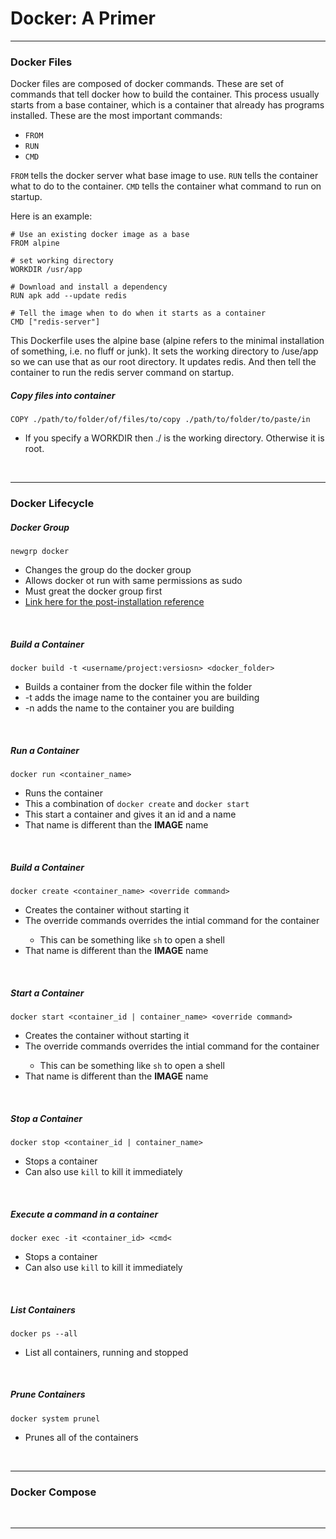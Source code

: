 <h1>Docker: A Primer</h1>
<hr>

<h3>
Docker Files
</h3>
<p>
Docker files are composed of docker commands. These are set of commands that
tell docker how to build the container. This process usually starts from a
base container, which is a container that already has programs installed. These
are the most important commands:
<ul>
<li><code>FROM</code></li>
<li><code>RUN</code></li>
<li><code>CMD</code></li>
</ul>

<code>FROM</code> tells the docker server what base image to use. <code>RUN</code> tells
the container what to do to the container. <code>CMD</code> tells the container what
command to run on startup.

</p>

Here is an example:

    # Use an existing docker image as a base
    FROM alpine

    # set working directory
    WORKDIR /usr/app

    # Download and install a dependency
    RUN apk add --update redis

    # Tell the image when to do when it starts as a container
    CMD ["redis-server"]

This Dockerfile uses the alpine base (alpine refers to the minimal installation of something, i.e. no fluff or junk).
It sets the working directory to /use/app so we can use that as our root directory.
It updates redis. And then tell the container to run the redis server command on startup.

<h5>Copy files into container</h5>
<p>
<code>COPY ./path/to/folder/of/files/to/copy ./path/to/folder/to/paste/in</code>
</p>
<ul>
	<li>If you specify a WORKDIR then ./ is the working directory. Otherwise it is root.</li>
</ul>
<br>

<hr/>
<h3>
Docker Lifecycle
</h3>

<!-- Docker Group -->
<h5>Docker Group</h5>
<p>
<code>newgrp docker</code>
</p>
<ul>
<li>Changes the group do the docker group</li>
<li>Allows docker ot run with same permissions as sudo</li>
<li>Must great the docker group first</li>
<li><a href="https://docs.docker.com/install/linux/linux-postinstall/">Link here for the post-installation reference</a></li>
</ul>
<br/>

<!-- Build a Container -->
<h5>Build a Container</h5>
<p>
<code>docker build -t &ltusername/project:versiosn&gt &ltdocker_folder&gt</code>
</p>
<ul>
<li>Builds a container from the docker file within the folder</li>
<li>-t adds the image name to the container you are building</li>
<li>-n adds the name to the container you are building</li>
</ul>
<br/>

<!-- Run a Container -->
<h5>Run a Container</h5>
<p>
<code>docker run &ltcontainer_name&gt</code>
</p>
<ul>
<li>Runs the container</li>
<li>This a combination of <code>docker create</code> and <code>docker start</code></li>
<li>This start a container and gives it an id and a name</li>
<li>That name is different than the <strong>IMAGE</strong> name</li>
</ul>
<br/>

<!-- Docker Create -->
<h5>Build a Container</h5>
<p>
<code>docker create &ltcontainer_name&gt &ltoverride command&gt</code>
</p>
<ul>
<li>Creates the container without starting it</li>
<li>The override commands overrides the intial command for the container</li>
<ul><li>This can be something like <code>sh</code> to open a shell</li></ul>
<li>That name is different than the <strong>IMAGE</strong> name</li>
</ul>
<br/>

<!-- Start a container -->
<h5>Start a Container</h5>
<p>
<code>docker start &ltcontainer_id | container_name&gt &ltoverride command&gt</code>
</p>
<ul>
<li>Creates the container without starting it</li>
<li>The override commands overrides the intial command for the container</li>
<ul><li>This can be something like <code>sh</code> to open a shell</li></ul>
<li>That name is different than the <strong>IMAGE</strong> name</li>
</ul>
<br/>

<!-- Stop a container -->
<h5>Stop a Container</h5>
<p>
<code>docker stop &ltcontainer_id | container_name&gt</code>
</p>
<ul>
<li>Stops a container</li>
<li>Can also use <code>kill</code> to kill it immediately</li>
</ul>
<br/>

<!-- Execute a command in a container -->
<h5>Execute a command in a container</h5>
<p>
<code>docker exec -it &ltcontainer_id&gt &ltcmd&lt</code>
</p>
<ul>
<li>Stops a container</li>
<li>Can also use <code>kill</code> to kill it immediately</li>
</ul>
<br/>

<!-- List Containers -->
<h5>List Containers</h5>
<p>
<code>docker ps --all</code>
</p>
<ul>
<li>List all containers, running and stopped</li>
</ul>
<br/>

<!-- Prune Containers -->
<h5>Prune Containers</h5>
<p>
<code>docker system prunel</code>
</p>
<ul>
<li>Prunes all of the containers</li>
</ul>
<br/>

<!-- Docker Compose -->
<hr>
<h3>Docker Compose</h3>
<br/>
<hr>
